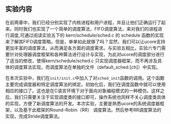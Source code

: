 ## 实验内容 

在前两章中，我们已经分别实现了内核进程和用户进程，并且让他们正确运行了起来。同时我们也实现了一个简单的调度算法，FIFO调度算法，来对我们的进程进行调度,可通过阅读实验五下的 kern/schedule/sched.c 的 schedule 函数的实现来了解其FIFO调度策略。但是，单单如此就够了吗？显然，我们可以让ucore支持更加丰富的调度算法，从而满足各方面的调度需求。与实验五相比，实验六专门需要针对处理器调度框架和各种算法进行设计与实现，为此对ucore的调度部分进行了适当的修改，使得kern/schedule/sched.c 只实现调度器框架，而不再涉及具体的调度算法实现。而调度算法在单独的文件（default_sched.[ch]）中实现。

在本次实验中，我们在`init/init.c`中加入了对`sched_init`函数的调用。这个函数主要完成调度器和特定调度算法的绑定。初始化后，我们在调度函数中就可以使用相应的接口了。这也是在C语言环境下对于面向对象编程模式的一种模仿。这样之后，我们只需要关注于实现调度类的接口即可，操作系统也同样不关心调度类具体的实现，方便了新调度算法的开发。本次实验，主要是熟悉ucore的系统调度器框架，以及基于此框架的Round-Robin（RR） 调度算法。然后参考RR调度算法的实现，完成Stride调度算法。